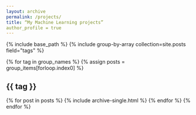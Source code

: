```yaml
---
layout: archive
permalink: /projects/
title: “My Machine Learning projects”
author_profile = true
---
```


{% include base_path %}
{% include group-by-array collection=site.posts field="tags" %}

{% for tag in group_names %}
	{% assign posts = group_items[forloop.index0] %}
	<h2 id="{{ tag | slugify }}" class="archive__subtitle">{{ tag }}</h2>
	{% for post in posts %}
		{% include archive-single.html %}
	{% endfor %}
{% endfor %}
